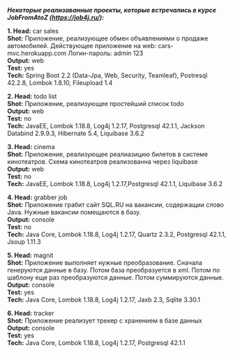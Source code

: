 _**Некоторые реализаванные проекты, которые встречались в курсе JobFromAtoZ (https://job4j.ru/):**_<br/>

**1. Head:** car sales<br/>
**Shot:** Приложение, реализующее обмен объявлениями о продаже автомобилей. Действующее приложение на web: cars-mvc.herokuapp.com Логин-пароль: admin 123<br/>
**Output:** web<br/>
**Test:** yes<br/>
**Tech:** Spring Boot 2.2 (Data-Jpa, Web, Security, Teamleaf), Postresql 42.2.8, Lombok 1.8.10, Fileupload 1.4<br/>

**2. Head:** todo list<br/>
**Shot:** Приложение, реализующее простейший список todo<br/>
**Output:** web<br/>
**Test:** no<br/>
**Tech:** JavaEE, Lombok 1.18.8, Log4j 1.2.17, Postgresql 42.1.1, Jackson Databind 2.9.9.3, Hibernate 5.4, Liquibase 3.6.2<br/>

**3. Head:** cinema<br/>
**Shot:** Приложение, реализующее реалиазицию билетов в системе кинотеатров. Схема кинотеатров реализованна через liquibase<br/>
**Output:** web<br/>
**Test:** no<br/>
**Tech:**  JavaEE, Lombok 1.18.8, Log4j 1.2.17,Postgresql 42.1.1, Liquibase 3.6.2<br/>

**4. Head:** grabber job<br/>
**Shot:** Приложение грабит сайт SQL.RU на вакансии, содержащии слово Java. Нужные вакансии помещаются в базу.<br/>
**Output:** console<br/>
**Test:** no<br/>
**Tech:**  Java Core, Lombok 1.18.8, Log4j 1.2.17, Quartz 2.3.2, Postgresql 42.1.1, Jsoup 1.11.3<br/>

**5. Head:** magnit<br/>
**Shot:** Приложение выполняет нужные преобразование. Сначала генеруются данные в базу. Потом база преобразуется в xml. Потом по шаблону еще раз преобразуются данные. Потом суммируются данные.<br/>
**Output:** console<br/>
**Test:** yes<br/>
**Tech:** Java Core, Lombok 1.18.8, Log4j 1.2.17, Jaxb 2.3, Sqlite 3.30.1<br/>

**6. Head:** tracker<br/>
**Shot:** Приложение реализует трекер с хранением в базе данных<br/>
**Output:** console<br/>
**Test:** yes<br/>
**Tech:** Java Core, Lombok 1.18.8, Log4j 1.2.17, Postgresql 42.1.1<br/>
